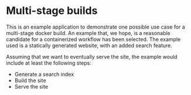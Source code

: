 Multi-stage builds
==================

This is an example application to demonstrate one possible use case for a
multi-stage docker build. An example that, we hope, is a reasonable candidate
for a containerized workflow has been selected.  The example used is a
statically generated website, with an added search feature. 

Assuming that we want to eventually serve the site, the example would include at
least the following steps:
+ Generate a search index
+ Build the site
+ Serve the site
